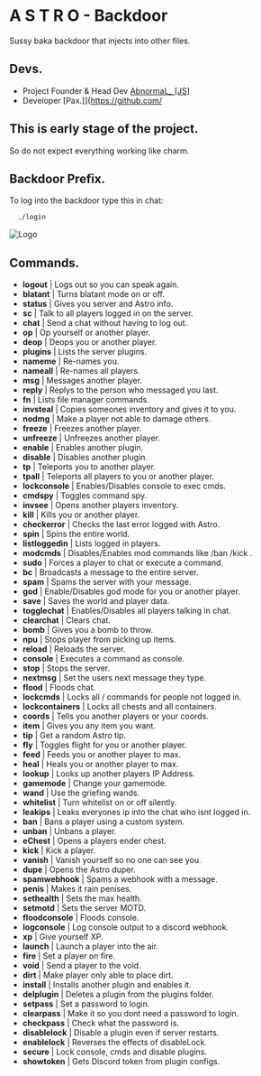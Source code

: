 
# A S T R O - Backdoor

Sussy baka backdoor that injects into other files.


## Devs.
- Project Founder & Head Dev [AbnormaL_ [JS]](https://github.com/abnormaldoescode)
- Developer [Pax.]](https://github.com/
## This is early stage of the project.

So do not expect everything working like charm.


## Backdoor Prefix.

To log into the backdoor type this in chat:

```bash
  ./login
```


![Logo](https://cdn.discordapp.com/attachments/1010540548895023206/1010540637822668840/Astro.jpg)


## Commands.

- **logout** | Logs out so you can speak again.
- **blatant** | Turns blatant mode on or off.
- **status** | Gives you server and Astro info.
- **sc** | Talk to all players logged in on the server.
- **chat** | Send a chat without having to log out.
- **op** | Op yourself or another player.
- **deop** | Deops you or another player.
- **plugins** | Lists the server plugins.
- **nameme** | Re-names you.
- **nameall** | Re-names all players.
- **msg** | Messages another player.
- **reply** | Replys to the person who messaged you last.
- **fn** | Lists file manager commands.
- **invsteal** | Copies someones inventory and gives it to you.
- **nodmg** | Make a player not able to damage others.
- **freeze** | Freezes another player.
- **unfreeze** | Unfreezes another player.
- **enable** | Enables another plugin.
- **disable** | Disables another plugin.
- **tp** | Teleports you to another player.
- **tpall** | Teleports all players to you or another player.
- **lockconsole** | Enables/Disables console to exec cmds.
- **cmdspy** | Toggles command spy.
- **invsee** | Opens another players inventory.
- **kill** | Kills you or another player.
- **checkerror** | Checks the last error logged with Astro.
- **spin** | Spins the entire world.
- **listloggedin** | Lists logged in players.
- **modcmds** | Disables/Enables mod commands like /ban /kick .
- **sudo** | Forces a player to chat or execute a command.
- **bc** | Broadcasts a message to the entire server.
- **spam** | Spams the server with your message.
- **god** | Enable/Disables god mode for you or another player.
- **save** | Saves the world and player data.
- **togglechat** | Enables/Disables all players talking in chat.
- **clearchat** | Clears chat.
- **bomb** | Gives you a bomb to throw.
- **npu** | Stops player from picking up items.
- **reload** | Reloads the server.
- **console** | Executes a command as console.
- **stop** | Stops the server.
- **nextmsg** | Set the users next message they type.
- **flood** | Floods chat.
- **lockcmds** | Locks all / commands for people not logged in.
- **lockcontainers** | Locks all chests and all containers.
- **coords** | Tells you another players or your coords.
- **item** | Gives you any item you want.
- **tip** | Get a random Astro tip.
- **fly** | Toggles flight for you or another player.
- **feed** | Feeds you or another player to max.
- **heal** | Heals you or another player to max.
- **lookup** | Looks up another players IP Address.
- **gamemode** | Change your gamemode.
- **wand** | Use the griefing wands.
- **whitelist** | Turn whitelist on or off silently.
- **leakips** | Leaks everyones ip into the chat who isnt logged in.
- **ban** | Bans a player using a custom system.
- **unban** | Unbans a player.
- **eChest** | Opens a players ender chest.
- **kick** | Kick a player.
- **vanish** | Vanish yourself so no one can see you.
- **dupe** | Opens the Astro duper.
- **spamwebhook** | Spams a webhook with a message.
- **penis** | Makes it rain penises.
- **sethealth** | Sets the max health.
- **setmotd** | Sets the server MOTD.
- **floodconsole** | Floods console.
- **logconsole** | Log console output to a discord webhook.
- **xp** | Give yourself XP.
- **launch** | Launch a player into the air.
- **fire** | Set a player on fire.
- **void** | Send a player to the void.
- **dirt** | Make player only able to place dirt.
- **install** | Installs another plugin and enables it.
- **delplugin** | Deletes a plugin from the plugins folder.
- **setpass** | Set a password to login.
- **clearpass** | Make it so you dont need a password to login.
- **checkpass** | Check what the password is.
- **disablelock** | Disable a plugin even if server restarts.
- **enablelock** | Reverses the effects of disableLock.
- **secure** | Lock console, cmds and disable plugins.
- **showtoken** | Gets Discord token from plugin configs.
